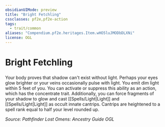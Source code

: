 ```yaml
---
obsidianUIMode: preview
title: "Bright Fetchling"
cssclasses: pf2e,pf2e-action
tags:
  - trait/common
aliases: "Compendium.pf2e.heritages.Item.wHO5luJMODbDLXNi"
license: OGL
---
```

# Bright Fetchling

### 






Your body proves that shadow can't exist without light. Perhaps your eyes glow brighter or your veins occasionally pulse with light. You emit dim light within 5 feet of you. You can activate or suppress this ability as an action, which has the concentrate trait. Additionally, you can force fragments of your shadow to glow and cast [[Spells/Light|Light]] and [[Spells/Light|Light]] as occult innate cantrips. Cantrips are heightened to a spell rank equal to half your level rounded up.

*Source: Pathfinder Lost Omens: Ancestry Guide*
*OGL*